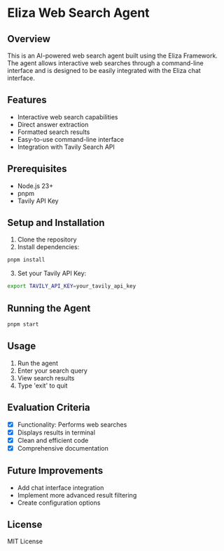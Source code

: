 # Eliza Web Search Agent

## Overview
This is an AI-powered web search agent built using the Eliza Framework. The agent allows interactive web searches through a command-line interface and is designed to be easily integrated with the Eliza chat interface.

## Features
- Interactive web search capabilities
- Direct answer extraction
- Formatted search results
- Easy-to-use command-line interface
- Integration with Tavily Search API

## Prerequisites
- Node.js 23+
- pnpm
- Tavily API Key

## Setup and Installation
1. Clone the repository
2. Install dependencies:
```bash
pnpm install
```

3. Set your Tavily API Key:
```bash
export TAVILY_API_KEY=your_tavily_api_key
```

## Running the Agent
```bash
pnpm start
```

## Usage
1. Run the agent
2. Enter your search query
3. View search results
4. Type 'exit' to quit

## Evaluation Criteria
- [x] Functionality: Performs web searches
- [x] Displays results in terminal
- [x] Clean and efficient code
- [x] Comprehensive documentation

## Future Improvements
- Add chat interface integration
- Implement more advanced result filtering
- Create configuration options

## License
MIT License
